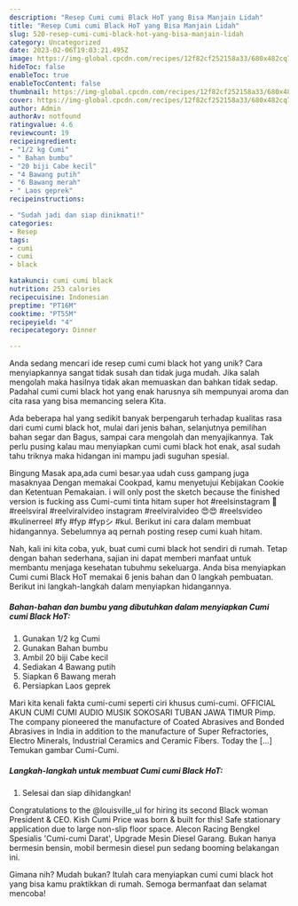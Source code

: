 ```yaml
---
description: "Resep Cumi cumi Black HoT yang Bisa Manjain Lidah"
title: "Resep Cumi cumi Black HoT yang Bisa Manjain Lidah"
slug: 520-resep-cumi-cumi-black-hot-yang-bisa-manjain-lidah
category: Uncategorized
date: 2023-02-06T19:03:21.495Z
image: https://img-global.cpcdn.com/recipes/12f82cf252158a33/680x482cq70/cumi-cumi-black-hot-foto-resep-utama.jpg
hideToc: false
enableToc: true
enableTocContent: false
thumbnail: https://img-global.cpcdn.com/recipes/12f82cf252158a33/680x482cq70/cumi-cumi-black-hot-foto-resep-utama.jpg
cover: https://img-global.cpcdn.com/recipes/12f82cf252158a33/680x482cq70/cumi-cumi-black-hot-foto-resep-utama.jpg
author: Admin
authorAv: notfound
ratingvalue: 4.6
reviewcount: 19
recipeingredient:
- "1/2 kg Cumi"
- " Bahan bumbu"
- "20 biji Cabe kecil"
- "4 Bawang putih"
- "6 Bawang merah"
- " Laos geprek"
recipeinstructions:

- "Sudah jadi dan siap dinikmati!"
categories:
- Resep
tags:
- cumi
- cumi
- black

katakunci: cumi cumi black 
nutrition: 253 calories
recipecuisine: Indonesian
preptime: "PT16M"
cooktime: "PT55M"
recipeyield: "4"
recipecategory: Dinner

---
```





Anda sedang mencari ide resep cumi cumi black hot yang unik? Cara menyiapkannya sangat tidak susah dan tidak juga mudah. Jika salah mengolah maka hasilnya tidak akan memuaskan dan bahkan tidak sedap. Padahal cumi cumi black hot yang enak harusnya sih mempunyai aroma dan cita rasa yang bisa memancing selera Kita.





Ada beberapa hal yang sedikit banyak berpengaruh terhadap kualitas rasa dari cumi cumi black hot, mulai dari jenis bahan, selanjutnya pemilihan bahan segar dan Bagus, sampai cara mengolah dan menyajikannya. Tak perlu pusing kalau mau menyiapkan cumi cumi black hot enak,      asal sudah tahu triknya maka hidangan ini mampu jadi suguhan spesial.














Bingung Masak apa,ada cumi besar.yaa udah cuss gampang juga masaknyaa Dengan memakai Cookpad, kamu menyetujui Kebijakan Cookie dan Ketentuan Pemakaian. i will only post the sketch because the finished version is fucking ass Cumi-cumi tinta hitam super hot #reelsinstagram ️💯 #reelsviral #reelviralvideo ️instagram #reelviralvideo ️😍😍 #reelsvideo #kulinerreel #fy #fyp #fypシ #kul. Berikut ini cara dalam membuat hidangannya. Sebelumnya aq pernah posting resep cumi kuah hitam.






Nah, kali ini kita coba, yuk, buat cumi cumi black hot sendiri di rumah. Tetap dengan bahan sederhana, sajian ini dapat memberi manfaat untuk membantu menjaga kesehatan tubuhmu sekeluarga. Anda bisa menyiapkan Cumi cumi Black HoT memakai 6 jenis bahan dan 0 langkah pembuatan. Berikut ini langkah-langkah dalam menyiapkan hidangannya.

<!--inarticleads1-->

##### Bahan-bahan dan bumbu yang dibutuhkan dalam menyiapkan Cumi cumi Black HoT:

1. Gunakan 1/2 kg Cumi
1. Gunakan  Bahan bumbu
1. Ambil 20 biji Cabe kecil
1. Sediakan 4 Bawang putih
1. Siapkan 6 Bawang merah
1. Persiapkan  Laos geprek


Mari kita kenali fakta cumi-cumi seperti ciri khusus cumi-cumi. OFFICIAL AKUN CUMI CUMI AUDIO MUSIK SOKOSARI TUBAN JAWA TIMUR Pimp. The company pioneered the manufacture of Coated Abrasives and Bonded Abrasives in India in addition to the manufacture of Super Refractories, Electro Minerals, Industrial Ceramics and Ceramic Fibers. Today the […] Temukan gambar Cumi-Cumi. 

<!--inarticleads2-->

##### Langkah-langkah untuk membuat Cumi cumi Black HoT:


1. Selesai dan siap dihidangkan!

Congratulations to the @louisville_ul for hiring its second Black woman President &amp; CEO. Kish Cumi Price was born &amp; built for this! Safe stationary application due to large non-slip floor space. Alecon Racing Bengkel Spesialis &#39;Cumi-cumi Darat&#39;, Upgrade Mesin Diesel Garang. Bukan hanya bermesin bensin, mobil bermesin diesel pun sedang booming belakangan ini. 

Gimana nih? Mudah bukan? Itulah cara menyiapkan cumi cumi black hot yang bisa kamu praktikkan di rumah. Semoga bermanfaat dan selamat mencoba!
